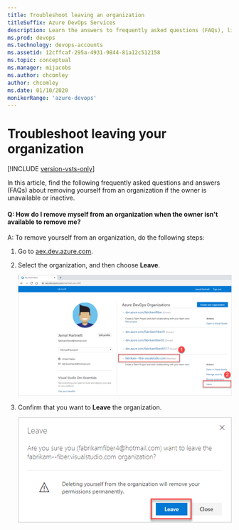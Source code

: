 ```yaml
---
title: Troubleshoot leaving an organization
titleSuffix: Azure DevOps Services
description: Learn the answers to frequently asked questions (FAQs), like how to remove yourself from an organization when the owner is unavailable. 
ms.prod: devops
ms.technology: devops-accounts
ms.assetid: 12cffcaf-295a-4931-9844-81a12c512158
ms.topic: conceptual
ms.manager: mijacobs
ms.author: chcomley
author: chcomley
ms.date: 01/10/2020
monikerRange: 'azure-devops'
---
```


# Troubleshoot leaving your organization

[!INCLUDE [version-vsts-only](../../includes/version-vsts-only.md)]

In this article, find the following frequently asked questions and answers (FAQs) about removing yourself from an organization if the owner is unavailable or inactive.

#### Q: How do I remove myself from an organization when the owner isn't available to remove me?

A: To remove yourself from an organization, do the following steps:

1. Go to [aex.dev.azure.com](https://aex.dev.azure.com).
2. Select the organization, and then choose **Leave**.

    ![Member removing their self from the organization](media/faq/member-leave-organization.png)

3. Confirm that you want to **Leave** the organization.

    ![confirm-removal-from-organization.png](media/faq/confirm-removal-from-organization.png)

